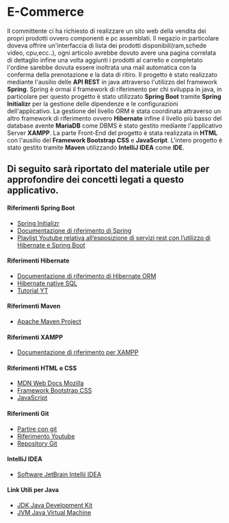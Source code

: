 # E-Commerce
Il committente ci ha richiesto di realizzare un sito web della vendita dei propri prodotti ovvero componenti e pc assemblati.
Il negazio in particolare doveva offrire un'interfaccia di lista dei prodotti disponibili(ram,schede video, cpu,ecc..), 
ogni articolo avrebbe dovuto avere una pagina correlata di dettaglio infine  una volta aggiunti i prodotti al carrello e 
completato l'ordine sarebbe dovuta essere inoltrata una mail automatica con la conferma della prenotazione e la data di ritiro.
Il progetto è stato realizzato mediante l'ausilio delle **API REST** in java attraverso l'utilizzo del framework **Spring**.
Spring è ormai il framework di riferimento per chi sviluppa in java, in particolare per questo progetto è stato utilizzato 
**Spring Boot** tramite **Spring Initializr** per la gestione delle dipendenze e le configurazioni dell'applicativo.
La gestione del livello ORM è stata coordinata attraverso un altro framework di riferimento ovvero **Hibernate** infine 
il livello più basso del database avente **MariaDB** come DBMS è stato gestito mediante l'applicativo Server **XAMPP**.
La parte Front-End del progetto è stata realizzata in **HTML** con l'ausilio del **Framework Bootstrap CSS** e **JavaScript**.
L'intero progetto è stato gestito tramite **Maven** utilizzando **IntelliJ IDEA** come **IDE**.

Di seguito sarà riportato del materiale utile per approfondire dei concetti legati a questo applicativo.
---
#### Riferimenti Spring Boot
* [Spring Initializr](https://start.spring.io/)
* [Documentazione di riferimento di Spring](https://docs.spring.io/spring-boot/docs/current/reference/html/index.html)
* [Playlist Youtube relativa all’esposizione di servizi rest con l’utilizzo di Hibernate e Spring Boot](https://www.youtube.com/playlist?list=PLA7e3zmT6XQXIFcweUahWz2rQtmeI8dnl)

#### Riferimenti Hibernate
* [Documentazione di riferimento di Hibernate ORM](https://docs.jboss.org/hibernate/orm/5.4/quickstart/html_single/)
* [Hibernate native SQL](https://www.tutorialspoint.com/hibernate/hibernate_native_sql.htm)
* [Tutorial YT](https://www.youtube.com/watch?v=VLlDaIcb3jE&list=PLsyeobzWxl7qBZtsEvp_n2A7sJs2MpF3r&index=13)

#### Riferimenti Maven
* [Apache Maven Project](https://maven.apache.org/what-is-maven.html)

#### Riferimenti XAMPP
* [Documentazione di riferimento per XAMPP](https://www.apachefriends.org/it/index.html) 

#### Riferimenti HTML e CSS
* [MDN Web Docs Mozilla](https://developer.mozilla.org/en-US/)
* [Framework Bootstrap CSS](https://getbootstrap.com/docs/5.1/getting-started/introduction/)
* [JavaScript](https://www.javascript.com/learn/strings)

#### Riferimenti Git
* [Partire con git](https://product.hubspot.com/blog/git-and-github-tutorial-for-beginners#:~:text=%20An%20Intro%20to%20Git%20and%20GitHub%20for,environment%0AAdd%20a%20file%20to%20the%20staging...%20More%20)
* [Riferimento Youtube](https://www.youtube.com/watch?v=Y3ohhzwm7UI)
* [Repository Git](https://github.com/SimoneCampochiaro/E-Commerce.git)

#### IntelliJ IDEA
* [Software JetBrain Intellij IDEA](https://www.jetbrains.com/idea/)

#### Link Utili per Java
* [JDK Java Development Kit](https://www.java.com/it/download/help/develop.html)
* [JVM Java Virtual Machine](https://www.java.com/it/download/manual.jsp)